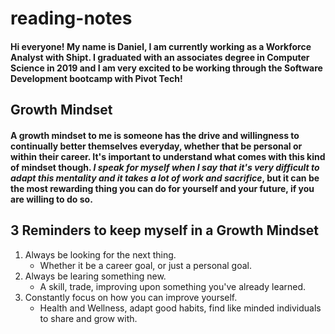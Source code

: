 
# reading-notes

#### Hi everyone! My name is Daniel, I am currently working as a Workforce Analyst with Shipt. I graduated with an associates degree in Computer Science in 2019 and I am very excited to be working through the Software Development bootcamp with **Pivot Tech**!

## Growth Mindset
#### A growth mindset to me is someone has the drive and willingness to continually better themselves everyday, whether that be personal or within their career. It's important to understand what comes with this kind of mindset though. ***I speak for myself when I say that it's very difficult to adapt this mentality and it takes a lot of work and sacrifice***, but it can be the most rewarding thing you can do for yourself and your future, if you are willing to do so.

## 3 Reminders to keep myself in a Growth Mindset

1. Always be looking for the next thing.
      - Whether it be a career goal, or just a personal goal.
2. Always be learing something new.
      - A skill, trade, improving upon something you've already learned.
3. Constantly focus on how you can improve yourself.
      - Health and Wellness, adapt good habits, find like minded individuals to share and grow with.
